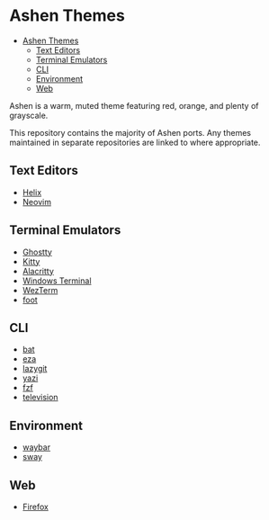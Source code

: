 # Ashen Themes

<!--toc:start-->

- [Ashen Themes](#ashen-themes)
  - [Text Editors](#text-editors)
  - [Terminal Emulators](#terminal-emulators)
  - [CLI](#cli)
  - [Environment](#environment)
  - [Web](#web)

<!--toc:end-->

Ashen is a warm, muted theme featuring red, orange, and plenty of grayscale.

This repository contains the majority of Ashen ports. Any themes maintained in
separate repositories are linked to where appropriate.

## Text Editors

- [Helix](./helix)
- [Neovim](https://github.com/ashen-org/ashen.nvim)

## Terminal Emulators

- [Ghostty](./ghostty)
- [Kitty](./kitty)
- [Alacritty](./alacritty)
- [Windows Terminal](./windows-terminal)
- [WezTerm](./wezterm)
- [foot](./foot)

## CLI

- [bat](./bat)
- [eza](./eza)
- [lazygit](./lazygit)
- [yazi](./ashen.yazi)
- [fzf](./fzf)
- [television](./television)

## Environment

- [waybar](./waybar)
- [sway](./sway)

## Web

- [Firefox](./firefox)
